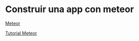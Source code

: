 # Construir una app con meteor

[Meteor](https://www.meteor.com/)

[Tutorial Meteor](https://www.meteor.com/tutorials/react/creating-an-app)
